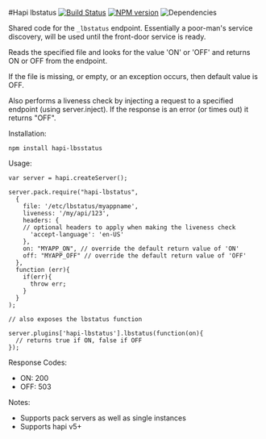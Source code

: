 #Hapi lbstatus
[![Build Status](https://travis-ci.org/opentable/hapi-lbstatus.png?branch=master)](https://travis-ci.org/opentable/hapi-lbstatus) [![NPM version](https://badge.fury.io/js/hapi-lbstatus.png)](http://badge.fury.io/js/hapi-lbstatus) ![Dependencies](https://david-dm.org/opentable/hapi-lbstatus.png)

Shared code for the `_lbstatus` endpoint. Essentially a poor-man's service discovery, will be used until the front-door service is ready.

Reads the specified file and looks for the value 'ON' or 'OFF' and returns ON or OFF from the endpoint.

If the file is missing, or empty, or an exception occurs, then default value is OFF.

Also performs a liveness check by injecting a request to a specified endpoint (using server.inject). If the response is an error (or times out) it returns "OFF".

Installation:

```npm install hapi-lbsstatus```

Usage:

```
var server = hapi.createServer();

server.pack.require("hapi-lbstatus",
  {
    file: '/etc/lbstatus/myappname',
    liveness: '/my/api/123',
    headers: {
    // optional headers to apply when making the liveness check
      'accept-language': 'en-US'
    },
    on: "MYAPP_ON", // override the default return value of 'ON'
    off: "MYAPP_OFF" // override the default return value of 'OFF'
  },
  function (err){
    if(err){
      throw err;
    }
  }
);

// also exposes the lbstatus function

server.plugins['hapi-lbstatus'].lbstatus(function(on){
  // returns true if ON, false if OFF
});
```

Response Codes:
- ON:  200
- OFF: 503

Notes:

- Supports pack servers as well as single instances
- Supports hapi v5+
